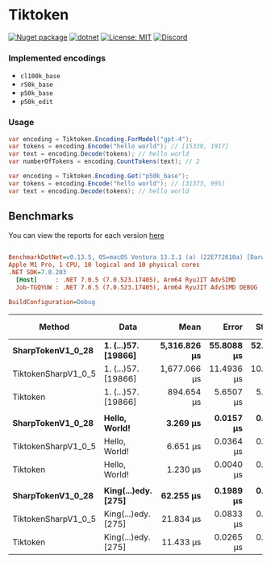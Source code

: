 # Tiktoken

[![Nuget package](https://img.shields.io/nuget/vpre/Tiktoken)](https://www.nuget.org/packages/Tiktoken/)
[![dotnet](https://github.com/tryAGI/Tiktoken/actions/workflows/dotnet.yml/badge.svg?branch=main)](https://github.com/tryAGI/Tiktoken/actions/workflows/dotnet.yml)
[![License: MIT](https://img.shields.io/github/license/tryAGI/Tiktoken)](https://github.com/tryAGI/Tiktoken/blob/main/LICENSE.txt)
[![Discord](https://img.shields.io/discord/1115206893015662663?label=Discord&logo=discord&logoColor=white&color=d82679)](https://discord.gg/Ca2xhfBf3v)

### Implemented encodings
- `cl100k_base`
- `r50k_base`
- `p50k_base`
- `p50k_edit`

### Usage
```csharp
var encoding = Tiktoken.Encoding.ForModel("gpt-4");
var tokens = encoding.Encode("hello world"); // [15339, 1917]
var text = encoding.Decode(tokens); // hello world
var numberOfTokens = encoding.CountTokens(text); // 2

var encoding = Tiktoken.Encoding.Get("p50k_base");
var tokens = encoding.Encode("hello world"); // [31373, 995]
var text = encoding.Decode(tokens); // hello world
```

## Benchmarks
You can view the reports for each version [here](benchmarks)

<!--BENCHMARKS_START-->
``` ini

BenchmarkDotNet=v0.13.5, OS=macOS Ventura 13.3.1 (a) (22E772610a) [Darwin 22.4.0]
Apple M1 Pro, 1 CPU, 10 logical and 10 physical cores
.NET SDK=7.0.203
  [Host]     : .NET 7.0.5 (7.0.523.17405), Arm64 RyuJIT AdvSIMD
  Job-TGQYUW : .NET 7.0.5 (7.0.523.17405), Arm64 RyuJIT AdvSIMD DEBUG

BuildConfiguration=Debug  

```
|              Method |                Data |         Mean |      Error |     StdDev | Ratio |     Gen0 |     Gen1 |   Gen2 |  Allocated | Alloc Ratio |
|-------------------- |-------------------- |-------------:|-----------:|-----------:|------:|---------:|---------:|-------:|-----------:|------------:|
|   **SharpTokenV1_0_28** | **1. (...)57. [19866]** | **5,316.826 μs** | **55.8088 μs** | **52.2036 μs** |  **1.00** | **601.5625** | **296.8750** |      **-** | **3716.57 KB** |        **1.00** |
| TiktokenSharpV1_0_5 | 1. (...)57. [19866] | 1,677.066 μs | 11.4936 μs | 10.1888 μs |  0.32 | 253.9063 | 128.9063 | 3.9063 | 1534.33 KB |        0.41 |
|            Tiktoken | 1. (...)57. [19866] |   894.654 μs |  5.6507 μs |  5.2857 μs |  0.17 |  84.9609 |  29.2969 |      - |  525.11 KB |        0.14 |
|                     |                     |              |            |            |       |          |          |        |            |             |
|   **SharpTokenV1_0_28** |       **Hello, World!** |     **3.269 μs** |  **0.0157 μs** |  **0.0131 μs** |  **1.00** |   **0.6752** |   **0.0038** |      **-** |    **4.14 KB** |        **1.00** |
| TiktokenSharpV1_0_5 |       Hello, World! |     6.651 μs |  0.0364 μs |  0.0322 μs |  2.03 |   2.1820 |   0.0458 |      - |   13.41 KB |        3.24 |
|            Tiktoken |       Hello, World! |     1.230 μs |  0.0040 μs |  0.0034 μs |  0.38 |   0.3109 |   0.0019 |      - |    1.91 KB |        0.46 |
|                     |                     |              |            |            |       |          |          |        |            |             |
|   **SharpTokenV1_0_28** | **King(...)edy. [275]** |    **62.255 μs** |  **0.1989 μs** |  **0.1861 μs** |  **1.00** |   **8.5449** |   **0.4883** |      **-** |   **52.89 KB** |        **1.00** |
| TiktokenSharpV1_0_5 | King(...)edy. [275] |    21.834 μs |  0.0833 μs |  0.0739 μs |  0.35 |   5.0964 |   0.3052 |      - |   31.34 KB |        0.59 |
|            Tiktoken | King(...)edy. [275] |    11.433 μs |  0.0265 μs |  0.0235 μs |  0.18 |   1.3580 |   0.0305 |      - |    8.34 KB |        0.16 |

<!--BENCHMARKS_END-->
